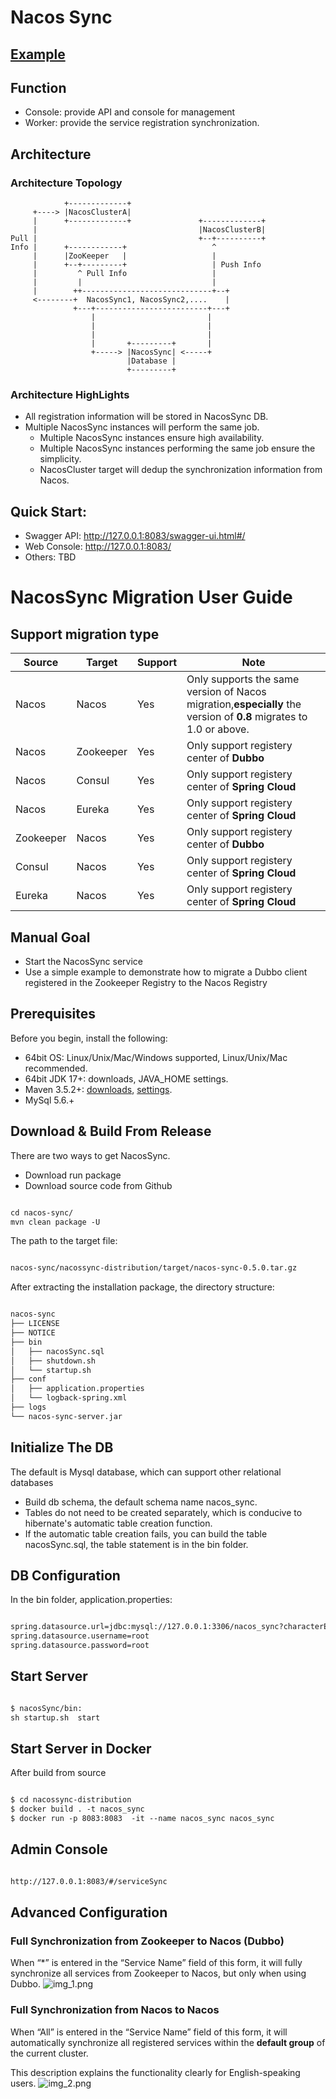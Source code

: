 # Nacos Sync

## [Example](https://github.com/paderlol/nacos-sync-example)

## Function

 - Console: provide API and console for management
 - Worker: provide the service registration synchronization. 

## Architecture

### Architecture Topology


```
            +-------------+
     +----> |NacosClusterA|
     |      +-------------+               +-------------+
     |                                    |NacosClusterB|
Pull |                                    +--+----------+
Info |      +------------+                   ^
     |      |ZooKeeper   |                   |
     |      +--+---------+                   | Push Info
     |         ^ Pull Info                   |
     |         |                             |
     |        ++-----------------------------+--+
     <--------+  NacosSync1, NacosSync2,....    |
              +---+-------------------------+---+
                  |                         |
                  |                         |
                  |                         |
                  |       +---------+       |
                  +-----> |NacosSync| <-----+
                          |Database |
                          +---------+
```

### Architecture HighLights

 - All registration information will be stored in NacosSync DB.
 - Multiple NacosSync instances will perform the same job.
     - Multiple NacosSync instances ensure high availability.
     - Multiple NacosSync instances performing the same job ensure the simplicity.
     - NacosCluster target will dedup the synchronization information from Nacos.
     

## Quick Start:
 - Swagger API: http://127.0.0.1:8083/swagger-ui.html#/
 - Web Console: http://127.0.0.1:8083/
 - Others: TBD

# NacosSync Migration User Guide

## Support migration type

| Source    | Target    | Support | Note                                                         |
| --------- | --------- | ------- | ------------------------------------------------------------ |
| Nacos     | Nacos     | Yes     | Only supports the same version of Nacos migration,**especially** the version of **0.8** migrates to 1.0 or above. |
| Nacos     | Zookeeper | Yes     | Only support registery center of **Dubbo**                   |
| Nacos     | Consul    | Yes     | Only support  registery center of **Spring Cloud**           |
| Nacos     | Eureka    | Yes     | Only support  registery center of **Spring Cloud**           |
| Zookeeper | Nacos     | Yes     | Only support registery center of **Dubbo**                   |
| Consul    | Nacos     | Yes     | Only support  registery center of **Spring Cloud**           |
| Eureka    | Nacos     | Yes     | Only support  registery center of **Spring Cloud**           |





## Manual Goal

- Start the NacosSync service
- Use a simple example to demonstrate how to migrate a Dubbo client registered in the Zookeeper Registry to the Nacos Registry

## Prerequisites

Before you begin, install the following:

- 64bit OS: Linux/Unix/Mac/Windows supported, Linux/Unix/Mac recommended.
- 64bit JDK 17+: downloads, JAVA_HOME settings.
- Maven 3.5.2+: [downloads](https://maven.apache.org/download.cgi), [settings](https://maven.apache.org/settings.html).
- MySql 5.6.+

## Download & Build From Release

There are two ways to get NacosSync.

- Download run package
- Download source code from Github

``` xml

cd nacos-sync/
mvn clean package -U

```

The path to the target file:

``` xml

nacos-sync/nacossync-distribution/target/nacos-sync-0.5.0.tar.gz

```

After extracting the installation package, the directory structure:

``` xml

nacos-sync
├── LICENSE
├── NOTICE
├── bin
│   ├── nacosSync.sql
│   ├── shutdown.sh
│   └── startup.sh
├── conf
│   ├── application.properties
│   └── logback-spring.xml
├── logs
└── nacos-sync-server.jar

```

## Initialize The DB

The default is Mysql database, which can support other relational databases

- Build db schema, the default schema name nacos_sync.
- Tables do not need to be created separately, which is conducive to hibernate's automatic table creation function.
- If the automatic table creation fails, you can build the table nacosSync.sql, the table statement is in the bin folder.

## DB Configuration

In the bin folder, application.properties:

``` xml

spring.datasource.url=jdbc:mysql://127.0.0.1:3306/nacos_sync?characterEncoding=utf8
spring.datasource.username=root
spring.datasource.password=root

```

## Start Server

``` xml

$ nacosSync/bin:
sh startup.sh  start

```

## Start Server in Docker
After build from source

``` xml

$ cd nacossync-distribution
$ docker build . -t nacos_sync 
$ docker run -p 8083:8083  -it --name nacos_sync nacos_sync

```

## Admin Console

``` xml

http://127.0.0.1:8083/#/serviceSync

```

## Advanced Configuration

### Full Synchronization from Zookeeper to Nacos (Dubbo)
When “*” is entered in the “Service Name” field of this form, it will fully synchronize all services from Zookeeper to Nacos, but only when using Dubbo.
![img_1.png](img_1.png)

### Full Synchronization from Nacos to Nacos
When “All” is entered in the “Service Name” field of this form, it will automatically synchronize all registered services within the **default group** of the current cluster.

This description explains the functionality clearly for English-speaking users.
![img_2.png](img_2.png)
